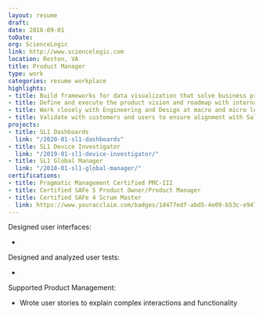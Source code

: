 ```yaml
---
layout: resume
draft: 
date: 2018-09-01
toDate:
org: ScienceLogic
link: http://www.sciencelogic.com
location: Reston, VA
title: Product Manager
type: work
categories: resume workplace
highlights:
- title: Build frameworks for data visualization that solve business problems
- title: Define and execute the product vision and roadmap with internal and external stakeholders
- title: Work closely with Engineering and Design at macro and micro levels to ensure successful delivery
- title: Validate with customers and users to ensure alignment with Sales and Customer Success
projects:
- title: SL1 Dashboards
  link: "/2020-01-sl1-dashboards"
- title: SL1 Device Investigator
  link: "/2019-01-sl1-device-investigator/"
- title: SL1 Global Manager
  link: "/2018-01-sl1-global-manager/"
certifications:
- title: Pragmatic Management Certified PMC-III
- title: Certified SAFe 5 Product Owner/Product Manager
- title: Certified SAFe 4 Scrum Master
  link: https://www.youracclaim.com/badges/1d477edf-abd5-4e09-b53c-e947faf1c809/linked_in_profile
---
```


Designed user interfaces:

- <span class="skill"></span>

Designed and analyzed user tests:

- <span class="skill"></span>

Supported Product Management:

- Wrote <span class="skill">user stories</span> to explain complex interactions and functionality
